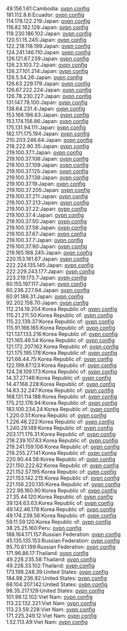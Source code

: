 49.156.1.61:Cambodia: [ovpn config](vpn/49_156_1_61.ovpn)  
181.112.8.6:Ecuador: [ovpn config](vpn/181_112_8_6.ovpn)  
114.178.122.219:Japan: [ovpn config](vpn/114_178_122_219.ovpn)  
116.82.182.128:Japan: [ovpn config](vpn/116_82_182_128.ovpn)  
119.230.186.102:Japan: [ovpn config](vpn/119_230_186_102.ovpn)  
120.51.15.245:Japan: [ovpn config](vpn/120_51_15_245.ovpn)  
122.218.118.199:Japan: [ovpn config](vpn/122_218_118_199.ovpn)  
124.241.146.110:Japan: [ovpn config](vpn/124_241_146_110.ovpn)  
126.121.67.239:Japan: [ovpn config](vpn/126_121_67_239.ovpn)  
126.23.103.72:Japan: [ovpn config](vpn/126_23_103_72.ovpn)  
126.27.101.214:Japan: [ovpn config](vpn/126_27_101_214.ovpn)  
126.5.54.26:Japan: [ovpn config](vpn/126_5_54_26.ovpn)  
126.63.229.179:Japan: [ovpn config](vpn/126_63_229_179.ovpn)  
126.67.222.224:Japan: [ovpn config](vpn/126_67_222_224.ovpn)  
126.78.230.227:Japan: [ovpn config](vpn/126_78_230_227.ovpn)  
131.147.78.100:Japan: [ovpn config](vpn/131_147_78_100.ovpn)  
138.64.231.4:Japan: [ovpn config](vpn/138_64_231_4.ovpn)  
153.166.196.63:Japan: [ovpn config](vpn/153_166_196_63.ovpn)  
153.174.156.86:Japan: [ovpn config](vpn/153_174_156_86.ovpn)  
175.131.94.111:Japan: [ovpn config](vpn/175_131_94_111.ovpn)  
182.171.175.194:Japan: [ovpn config](vpn/182_171_175_194.ovpn)  
210.203.246.64:Japan: [ovpn config](vpn/210_203_246_64.ovpn)  
218.222.90.35:Japan: [ovpn config](vpn/218_222_90_35.ovpn)  
219.100.37.1:Japan: [ovpn config](vpn/219_100_37_1.ovpn)  
219.100.37.108:Japan: [ovpn config](vpn/219_100_37_108.ovpn)  
219.100.37.109:Japan: [ovpn config](vpn/219_100_37_109.ovpn)  
219.100.37.125:Japan: [ovpn config](vpn/219_100_37_125.ovpn)  
219.100.37.138:Japan: [ovpn config](vpn/219_100_37_138.ovpn)  
219.100.37.19:Japan: [ovpn config](vpn/219_100_37_19.ovpn)  
219.100.37.205:Japan: [ovpn config](vpn/219_100_37_205.ovpn)  
219.100.37.211:Japan: [ovpn config](vpn/219_100_37_211.ovpn)  
219.100.37.213:Japan: [ovpn config](vpn/219_100_37_213.ovpn)  
219.100.37.22:Japan: [ovpn config](vpn/219_100_37_22.ovpn)  
219.100.37.4:Japan: [ovpn config](vpn/219_100_37_4.ovpn)  
219.100.37.50:Japan: [ovpn config](vpn/219_100_37_50.ovpn)  
219.100.37.58:Japan: [ovpn config](vpn/219_100_37_58.ovpn)  
219.100.37.67:Japan: [ovpn config](vpn/219_100_37_67.ovpn)  
219.100.37.7:Japan: [ovpn config](vpn/219_100_37_7.ovpn)  
219.100.37.90:Japan: [ovpn config](vpn/219_100_37_90.ovpn)  
219.165.168.245:Japan: [ovpn config](vpn/219_165_168_245.ovpn)  
220.153.181.67:Japan: [ovpn config](vpn/220_153_181_67.ovpn)  
222.224.135.145:Japan: [ovpn config](vpn/222_224_135_145.ovpn)  
222.229.243.177:Japan: [ovpn config](vpn/222_229_243_177.ovpn)  
223.219.173.7:Japan: [ovpn config](vpn/223_219_173_7.ovpn)  
60.155.197.117:Japan: [ovpn config](vpn/60_155_197_117.ovpn)  
60.236.227.94:Japan: [ovpn config](vpn/60_236_227_94.ovpn)  
60.91.186.31:Japan: [ovpn config](vpn/60_91_186_31.ovpn)  
92.202.158.70:Japan: [ovpn config](vpn/92_202_158_70.ovpn)  
112.214.19.204:Korea Republic of: [ovpn config](vpn/112_214_19_204.ovpn)  
115.21.211.50:Korea Republic of: [ovpn config](vpn/115_21_211_50.ovpn)  
115.22.139.37:Korea Republic of: [ovpn config](vpn/115_22_139_37.ovpn)  
115.91.166.165:Korea Republic of: [ovpn config](vpn/115_91_166_165.ovpn)  
121.137.133.216:Korea Republic of: [ovpn config](vpn/121_137_133_216.ovpn)  
121.165.49.54:Korea Republic of: [ovpn config](vpn/121_165_49_54.ovpn)  
121.172.207.162:Korea Republic of: [ovpn config](vpn/121_172_207_162.ovpn)  
121.175.195.178:Korea Republic of: [ovpn config](vpn/121_175_195_178.ovpn)  
121.66.44.75:Korea Republic of: [ovpn config](vpn/121_66_44_75.ovpn)  
122.199.87.123:Korea Republic of: [ovpn config](vpn/122_199_87_123.ovpn)  
124.28.109.173:Korea Republic of: [ovpn config](vpn/124_28_109_173.ovpn)  
14.37.27.146:Korea Republic of: [ovpn config](vpn/14_37_27_146.ovpn)  
14.47.168.228:Korea Republic of: [ovpn config](vpn/14_47_168_228.ovpn)  
14.63.32.247:Korea Republic of: [ovpn config](vpn/14_63_32_247.ovpn)  
168.131.114.188:Korea Republic of: [ovpn config](vpn/168_131_114_188.ovpn)  
175.212.176.94:Korea Republic of: [ovpn config](vpn/175_212_176_94.ovpn)  
183.100.234.24:Korea Republic of: [ovpn config](vpn/183_100_234_24.ovpn)  
1.220.0.51:Korea Republic of: [ovpn config](vpn/1_220_0_51.ovpn)  
1.226.46.222:Korea Republic of: [ovpn config](vpn/1_226_46_222.ovpn)  
1.240.29.149:Korea Republic of: [ovpn config](vpn/1_240_29_149.ovpn)  
203.171.176.31:Korea Republic of: [ovpn config](vpn/203_171_176_31.ovpn)  
218.239.107.83:Korea Republic of: [ovpn config](vpn/218_239_107_83.ovpn)  
219.241.159.106:Korea Republic of: [ovpn config](vpn/219_241_159_106.ovpn)  
219.255.27.141:Korea Republic of: [ovpn config](vpn/219_255_27_141.ovpn)  
220.90.44.56:Korea Republic of: [ovpn config](vpn/220_90_44_56.ovpn)  
221.150.222.62:Korea Republic of: [ovpn config](vpn/221_150_222_62.ovpn)  
221.152.57.195:Korea Republic of: [ovpn config](vpn/221_152_57_195.ovpn)  
221.153.142.215:Korea Republic of: [ovpn config](vpn/221_153_142_215.ovpn)  
221.156.220.135:Korea Republic of: [ovpn config](vpn/221_156_220_135.ovpn)  
222.98.160.90:Korea Republic of: [ovpn config](vpn/222_98_160_90.ovpn)  
27.35.44.120:Korea Republic of: [ovpn config](vpn/27_35_44_120.ovpn)  
39.124.63.63:Korea Republic of: [ovpn config](vpn/39_124_63_63.ovpn)  
49.142.46.178:Korea Republic of: [ovpn config](vpn/49_142_46_178.ovpn)  
49.174.239.56:Korea Republic of: [ovpn config](vpn/49_174_239_56.ovpn)  
59.11.59.120:Korea Republic of: [ovpn config](vpn/59_11_59_120.ovpn)  
38.25.25.160:Peru: [ovpn config](vpn/38_25_25_160.ovpn)  
188.164.171.157:Russian Federation: [ovpn config](vpn/188_164_171_157.ovpn)  
45.135.135.153:Russian Federation: [ovpn config](vpn/45_135_135_153.ovpn)  
95.70.61.199:Russian Federation: [ovpn config](vpn/95_70_61_199.ovpn)  
171.96.86.17:Thailand: [ovpn config](vpn/171_96_86_17.ovpn)  
49.228.235.58:Thailand: [ovpn config](vpn/49_228_235_58.ovpn)  
49.228.33.102:Thailand: [ovpn config](vpn/49_228_33_102.ovpn)  
173.198.248.39:United States: [ovpn config](vpn/173_198_248_39.ovpn)  
184.98.236.92:United States: [ovpn config](vpn/184_98_236_92.ovpn)  
68.104.207.142:United States: [ovpn config](vpn/68_104_207_142.ovpn)  
98.35.217.129:United States: [ovpn config](vpn/98_35_217_129.ovpn)  
101.99.12.102:Viet Nam: [ovpn config](vpn/101_99_12_102.ovpn)  
113.22.132.221:Viet Nam: [ovpn config](vpn/113_22_132_221.ovpn)  
113.23.59.228:Viet Nam: [ovpn config](vpn/113_23_59_228.ovpn)  
171.225.249.12:Viet Nam: [ovpn config](vpn/171_225_249_12.ovpn)  
1.52.113.49:Viet Nam: [ovpn config](vpn/1_52_113_49.ovpn)  
